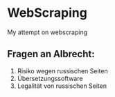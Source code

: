 # WebScraping
My attempt on webscraping


## Fragen an Albrecht:
1. Risiko wegen russischen Seiten
2. Übersetzungssoftware
3. Legalität von russischen Seiten

